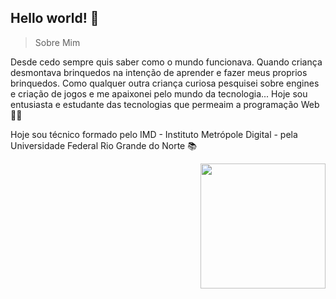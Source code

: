 ## Hello world! 👋

> Sobre Mim

<p>
Desde cedo sempre quis saber como o mundo funcionava. Quando criança desmontava brinquedos na intenção de aprender e fazer meus proprios brinquedos. Como qualquer outra criança curiosa pesquisei sobre engines e criação de jogos e me apaixonei pelo mundo da tecnologia... Hoje sou entusiasta e estudante das tecnologias que permeaim a programação Web 👨‍💻
</p>
<p>
    Hoje sou técnico formado pelo IMD - Instituto Metrópole Digital - pela Universidade Federal Rio Grande do Norte 📚
</p>
<div align="right">
    <img src="https://camo.githubusercontent.com/9337aa1c43ba11bd5bcf2072291f6d446ac88185bdd8dc840807724d3f043f1c/68747470733a2f2f6d656469612e67697068792e636f6d2f6d656469612f6c3356306d65677762426545544d675a612f67697068792e676966" width="200px">
